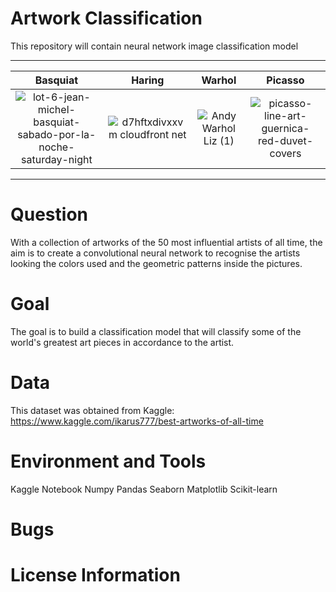 # Artwork Classification 
This repository will contain neural network image classification model 

****************************************************************************************************************************
| Basquiat             |  Haring          |    Warhol        |  Picasso                   |
:-------------------------:|:-------------------------:|:--------------------------:|:-----------------------------:
| ![lot-6-jean-michel-basquiat-sabado-por-la-noche-saturday-night](https://user-images.githubusercontent.com/56550310/74633654-26aa3800-5173-11ea-8726-8fab044fd3ab.jpg) |  ![d7hftxdivxxvm cloudfront net](https://user-images.githubusercontent.com/56550310/74633561-eba80480-5172-11ea-8356-e7a7468839f2.jpeg) |  ![Andy Warhol Liz (1)](https://user-images.githubusercontent.com/56550310/74632458-789d8e80-5170-11ea-9cd3-f93718671670.jpg) | ![picasso-line-art-guernica-red-duvet-covers](https://user-images.githubusercontent.com/56550310/74633490-cc10dc00-5172-11ea-8103-cccfe1e4ca92.jpg)|
***************************************************************************************************************************

# Question
With a collection of artworks of the 50 most influential artists of all time, the aim is to create a convolutional neural network to recognise the artists looking the colors used and the geometric patterns inside the pictures.

# Goal

The goal is to build a classification model that will classify some of the world's greatest art pieces in accordance to the artist. 

# Data

This dataset was obtained from Kaggle: https://www.kaggle.com/ikarus777/best-artworks-of-all-time

# Environment and Tools

Kaggle Notebook
Numpy
Pandas
Seaborn
Matplotlib
Scikit-learn

# Bugs
# License Information
